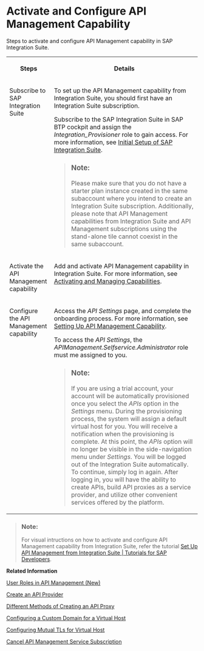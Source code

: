 <!-- loiof6eb4332cd5144ef91f4a84cc614ba1c -->

# Activate and Configure API Management Capability

Steps to activate and configure API Management capability in SAP Integration Suite.


<table>
<tr>
<th valign="top">

Steps

</th>
<th valign="top">

Details

</th>
</tr>
<tr>
<td valign="top">

Subscribe to SAP Integration Suite 

</td>
<td valign="top">

To set up the API Management capability from Integration Suite, you should first have an Integration Suite subscription.

Subscribe to the SAP Integration Suite in SAP BTP cockpit and assign the *Integration\_Provisioner* role to gain access. For more information, see [Initial Setup of SAP Integration Suite](10-InitialSetup/initial-setup-of-sap-integration-suite-3dcf507.md).

> ### Note:  
> Please make sure that you do not have a starter plan instance created in the same subaccount where you intend to create an Integration Suite subscription. Additionally, please note that API Management capabilities from Integration Suite and API Management subscriptions using the stand-alone tile cannot coexist in the same subaccount.



</td>
</tr>
<tr>
<td valign="top">

Activate the API Management capability

</td>
<td valign="top">

Add and activate API Management capability in Integration Suite. For more information, see [Activating and Managing Capabilities](activating-and-managing-capabilities-2ffb343.md).

</td>
</tr>
<tr>
<td valign="top">

Configure the API Management capability

</td>
<td valign="top">

Access the *API Settings* page, and complete the onboarding process. For more information, see [Setting Up API Management Capability](50-Development/setting-up-api-management-capability-f34e86c.md).

To access the *API Settings*, the *APIManagement.Selfservice.Administrator* role must me assigned to you.

> ### Note:  
> If you are using a trial account, your account will be automatically provisioned once you select the *APIs* option in the *Settings* menu. During the provisioning process, the system will assign a default virtual host for you. You will receive a notification when the provisioning is complete. At this point, the *APIs* option will no longer be visible in the side-navigation menu under *Settings*. You will be logged out of the Integration Suite automatically. To continue, simply log in again. After logging in, you will have the ability to create APIs, build API proxies as a service provider, and utilize other convenient services offered by the platform.



</td>
</tr>
</table>

> ### Note:  
> For visual intructions on how to activate and configure API Management capability from Integration Suite, refer the tutorial [Set Up API Management from Integration Suite | Tutorials for SAP Developers](https://developers.sap.com/tutorials/api-mgmt-isuite-initial-setup.html).

**Related Information**  


[User Roles in API Management \(New\)](user-roles-in-api-management-new-911ca5a.md "Similar to other capabilities of the SAP Integration Suite, the API Management capability defines a set of technical roles that grant specific permissions to users. Users can be assigned roles through SAP BTP's role collection concept. While users have the option to create their own role collections, a set of predefined role collections is automatically created when the API Management capability is provisioned.")

[Create an API Provider](50-Development/create-an-api-provider-6b263e2.md "Define the details of the host you want an application to reach by creating an API provider.")

[Different Methods of Creating an API Proxy](50-Development/different-methods-of-creating-an-api-proxy-4ac0431.md "An API proxy is the data object that contains all the functionality to be executed when an external user wants to access the backend service.")

[Configuring a Custom Domain for a Virtual Host](configuring-a-custom-domain-for-a-virtual-host-6b9e5a3.md "The API Management capability enables you to personalize the virtual host URL by configuring a custom domain of your choice. This means that you can have all your APIs displayed as &quot;https://api.bestrun.com/...&quot; if desired. Additionally, you have the option to set up multiple virtual hosts using the same custom domain, such as &quot;https://api1.bestrun.com,&quot; &quot;https://api2.bestrun.com,&quot; and so on.")

[Configuring Mutual TLs for Virtual Host](configuring-mutual-tls-for-virtual-host-9faf7ce.md "You can configure mutual TLs for a virtual host, which validates the identities of both the web server and the web client.")

[Cancel API Management Service Subscription](cancel-api-management-service-subscription-df6df2b.md "You can deactivate your API Management capability from Integration Suite to disable your account from the API Management service.")

